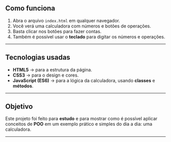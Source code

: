 ## Como funciona

1. Abra o arquivo `index.html` em qualquer navegador.
2. Você verá uma calculadora com números e botões de operações.
3. Basta clicar nos botões para fazer contas.
4. Também é possível usar o **teclado** para digitar os números e operações.

---

## Tecnologias usadas

* **HTML5** → para a estrutura da página.
* **CSS3** → para o design e cores.
* **JavaScript (ES6)** → para a lógica da calculadora, usando **classes** e **métodos**.

---

## Objetivo

Este projeto foi feito para **estudo** e para mostrar como é possível aplicar conceitos de **POO** em um exemplo prático e simples do dia a dia: uma calculadora.

---


